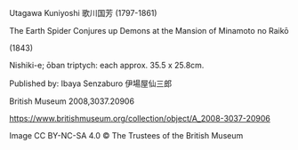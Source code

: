 Utagawa Kuniyoshi 歌川国芳 (1797-1861)

The Earth Spider Conjures up Demons at the Mansion of Minamoto no Raikō

(1843)

Nishiki-e; ōban triptych: each approx. 35.5 x 25.8cm.

Published by: Ibaya Senzaburo 伊場屋仙三郎

British Museum 2008,3037.20906

https://www.britishmuseum.org/collection/object/A_2008-3037-20906

Image CC BY-NC-SA 4.0 © The Trustees of the British Museum
